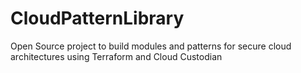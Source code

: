 # CloudPatternLibrary
Open Source project to build modules and patterns for secure cloud architectures using Terraform and Cloud Custodian
